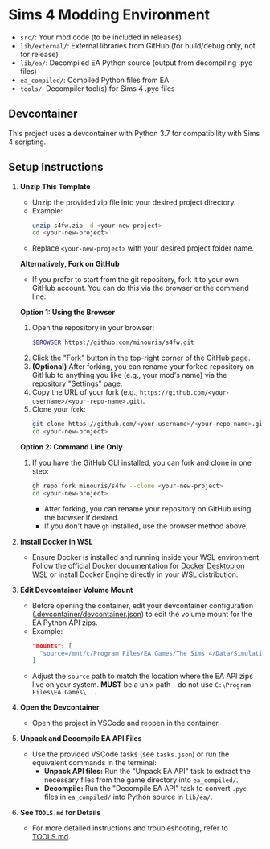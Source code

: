 # Sims 4 Modding Environment

- `src/`: Your mod code (to be included in releases)
- `lib/external/`: External libraries from GitHub (for build/debug only, not for release)
- `lib/ea/`: Decompiled EA Python source (output from decompiling .pyc files)
- `ea_compiled/`: Compiled Python files from EA
- `tools/`: Decompiler tool(s) for Sims 4 .pyc files

## Devcontainer
This project uses a devcontainer with Python 3.7 for compatibility with Sims 4 scripting.

## Setup Instructions

1. **Unzip This Template**
   - Unzip the provided zip file into your desired project directory.
   - Example:
     ```sh
     unzip s4fw.zip -d <your-new-project>
     cd <your-new-project>
     ```
   - Replace `<your-new-project>` with your desired project folder name.

   **Alternatively, Fork on GitHub**
   - If you prefer to start from the git repository, fork it to your own GitHub account. You can do this via the browser or the command line:

   **Option 1: Using the Browser**
     1. Open the repository in your browser:
        ```sh
        $BROWSER https://github.com/minouris/s4fw.git
        ```
     2. Click the "Fork" button in the top-right corner of the GitHub page.
     3. **(Optional)** After forking, you can rename your forked repository on GitHub to anything you like (e.g., your mod's name) via the repository "Settings" page.
     4. Copy the URL of your fork (e.g., `https://github.com/<your-username>/<your-repo-name>.git`).
     5. Clone your fork:
        ```sh
        git clone https://github.com/<your-username>/<your-repo-name>.git <your-new-project>
        cd <your-new-project>
        ```

   **Option 2: Command Line Only**
     1. If you have the [GitHub CLI](https://cli.github.com/) installed, you can fork and clone in one step:
        ```sh
        gh repo fork minouris/s4fw --clone <your-new-project>
        cd <your-new-project>
        ```
        - After forking, you can rename your repository on GitHub using the browser if desired.
        - If you don't have `gh` installed, use the browser method above.

2. **Install Docker in WSL**
   - Ensure Docker is installed and running inside your WSL environment. Follow the official Docker documentation for [Docker Desktop on WSL](https://docs.docker.com/desktop/wsl/) or install Docker Engine directly in your WSL distribution.

3. **Edit Devcontainer Volume Mount**
   - Before opening the container, edit your devcontainer configuration ([.devcontainer/devcontainer.json](`.devcontainer/devcontainer.json`)) to edit the volume mount for the EA Python API zips.
   - Example:
     ```json
     "mounts": [
       "source=/mnt/c/Program Files/EA Games/The Sims 4/Data/Simulation/Gameplay/,target=/workspaces/s4fw/ea_api,type=bind,consistency=cached"
     ]
     ```
   - Adjust the `source` path to match the location where the EA API zips live on your system. **MUST** be a unix path - do not use `C:\Program Files\EA Games\...`

4. **Open the Devcontainer**
   - Open the project in VSCode and reopen in the container.

5. **Unpack and Decompile EA API Files**
   - Use the provided VSCode tasks (see `tasks.json`) or run the equivalent commands in the terminal:
     - **Unpack API files:** Run the "Unpack EA API" task to extract the necessary files from the game directory into `ea_compiled/`.
     - **Decompile:** Run the "Decompile EA API" task to convert `.pyc` files in `ea_compiled/` into Python source in `lib/ea/`.

6. **See `TOOLS.md` for Details**
   - For more detailed instructions and troubleshooting, refer to [TOOLS.md](TOOLS.md).
